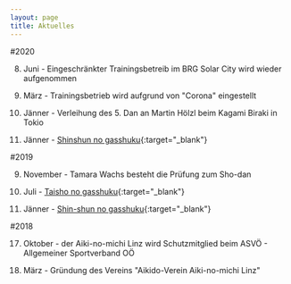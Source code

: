 ```yaml
---
layout: page
title: Aktuelles
---
```



<div class="container block" markdown="1">

#2020

8. Juni - Eingeschränkter Trainingsbetreib im BRG Solar City wird wieder aufgenommen

13. März - Trainingsbetrieb wird aufgrund von "Corona" eingestellt

12. Jänner - Verleihung des 5. Dan an Martin Hölzl beim Kagami Biraki in Tokio

11. Jänner - [Shinshun no gasshuku](https://www.facebook.com/aikinomichilinz/photos/pcb.2469373419944097/2469359846612121/?type=3&theater){:target="_blank"}

#2019

9. November - Tamara Wachs besteht die Prüfung zum Sho-dan

27. Juli - [Taisho no gasshuku](https://www.facebook.com/aikinomichilinz/photos/pcb.2324299254451515/2324293644452076/?type=3&theater){:target="_blank"}

12. Jänner - [Shin-shun no gasshuku](https://www.facebook.com/aikinomichilinz/photos/pcb.2202032180011557/2202025876678854/?type=3&theater){:target="_blank"}

#2018

17. Oktober - der Aiki-no-michi Linz wird Schutzmitglied beim ASVÖ - Allgemeiner Sportverband OÖ

30. März - Gründung des Vereins "Aikido-Verein Aiki-no-michi Linz"

</div>